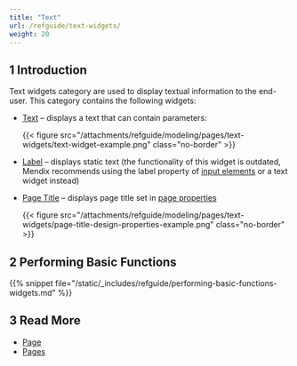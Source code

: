 ```yaml
---
title: "Text"
url: /refguide/text-widgets/
weight: 20
---
```


## 1 Introduction

Text widgets category are used to display textual information to the end-user. This category contains the following widgets:

* [Text](/refguide/text/) – displays a text that can contain parameters:

    {{< figure src="/attachments/refguide/modeling/pages/text-widgets/text-widget-example.png" class="no-border" >}}

* [Label](/refguide/label/) – displays static text (the functionality of this widget is outdated, Mendix recommends using the label property of [input elements](/refguide/input-widgets/) or a text widget instead) 
* [Page Title](/refguide/page-title/) – displays page title set in [page properties](/refguide/page-properties/#title)

    {{< figure src="/attachments/refguide/modeling/pages/text-widgets/page-title-design-properties-example.png" class="no-border" >}}

## 2 Performing Basic Functions

{{% snippet file="/static/_includes/refguide/performing-basic-functions-widgets.md" %}}

## 3 Read More

* [Page](/refguide/page/)
* [Pages](/refguide/pages/)
